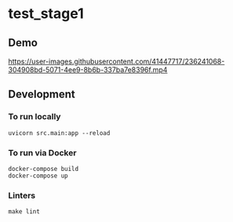 # test_stage1

## Demo
https://user-images.githubusercontent.com/41447717/236241068-304908bd-5071-4ee9-8b6b-337ba7e8396f.mp4

## Development
### To run locally
```
uvicorn src.main:app --reload
```

### To run via Docker
```
docker-compose build
docker-compose up
```

### Linters
```
make lint
```
